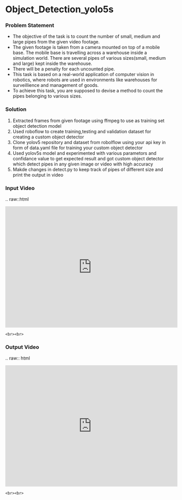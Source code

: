 # Object_Detection_yolo5s

### Problem Statement 

* The objective of the task is to count the number of small, medium and large pipes from the given video footage.
* The given footage is taken from a camera mounted on top of a mobile base. The mobile base is travelling across a warehouse inside a simulation world. There are several pipes of various sizes(small, medium and large) kept inside the warehouse.
* There will be a penalty for each uncounted pipe.
* This task is based on a real-world application of computer vision in robotics, where robots are used in environments like warehouses for surveillience and management of goods.
* To achieve this task, you are supposed to devise a method to count the pipes belonging to various sizes.

### Solution
1. Extracted frames from given footage using ffmpeg to use as training set object detection model
2. Used roboflow to create training,testing and validation dataset for creating a custom object detector
3. Clone yolov5 repository and dataset from robolflow using your api key in form of data.yaml file for training your custom object detector
4. Used yolov5s model and experimented with various parametors and confidance value to get expected result and got custom object detector which detect pipes in any given image or video with high accuracy
5. Makde changes in detect.py to keep track of pipes of different size and print the output in video

### Input Video

.. raw::html

   <center><iframe width="540" height="380" src="https://youtu.be/nBxgr2sia8E" frameborder="0" allow="autoplay; encrypted-media" allowfullscreen>

.. raw:: html

   </iframe></center>

  

    <br><br>


### Output Video

.. raw:: html

   <center><iframe width="540" height="380" src="https://youtu.be/vfsllAezf6s" frameborder="0" allow="autoplay; encrypted-media" allowfullscreen>

.. raw:: html


</iframe></center>

  

    <br><br>

